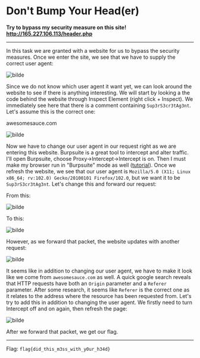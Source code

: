 # Don't Bump Your Head(er)

**Try to bypass my security measure on this site! http://165.227.106.113/header.php**

---

In this task we are granted with a website for us to bypass the security measures. Once we enter the site, we see that we have to supply the correct user agent:

![bilde](https://user-images.githubusercontent.com/70077872/216585165-63df4c35-345e-44ce-9415-a956e5a5ce45.png)

Since we do not know which user agent it want yet, we can look around the website to see if there is anything interesting. We will start by looking a the code behind the website through Inspect Element (right click + Inspect). We immediately see here that there is a comment containing `Sup3rS3cr3tAg3nt`. Let's assume this is the correct one:

awesomesauce.com

![bilde](https://user-images.githubusercontent.com/70077872/216586251-e79ce9a9-9e82-4390-ae36-e6646e9aa747.png)


Now we have to change our user agent in our request right as we are entering this website. Burpsuite is a great tool to intercept and alter traffic. I'll open Burpsuite, choose Proxy->Intercept->Intercept is on. Then I must make my browser run in "Burpsuite" mode as well ([tutorial](https://portswigger.net/burp/documentation/desktop/external-browser-config/browser-config-firefox)). Once we refresh the website, we see that our user agent is `Mozilla/5.0 (X11; Linux x86_64; rv:102.0) Gecko/20100101 Firefox/102.0`, but we want it to be `Sup3rS3cr3tAg3nt`. Let's change this and forward our request:

From this:

![bilde](https://user-images.githubusercontent.com/70077872/216587158-6c2b196f-cfb3-499e-9fe9-677ad59dcb97.png)

To this:

![bilde](https://user-images.githubusercontent.com/70077872/216587457-65953ca5-6959-410d-b449-fd16fe073c5d.png)

However, as we forward that packet, the website updates with another request:

![bilde](https://user-images.githubusercontent.com/70077872/216587725-c9d7c8ff-5575-4b0c-92dc-02288f263637.png)

It seems like in addition to changing our user agent, we have to make it look like we come from `awesomesauce.com` as well. A quick google search reveals that HTTP requests have both an `Origin` parameter and a `Referer` parameter. After some research, it seems like `Referer` is the correct one as it relates to the address where the resource has been requested from. Let's try to add this in addition to changing the user agent. We firstly need to turn Intercept off and on again, then refresh the page:

![bilde](https://user-images.githubusercontent.com/70077872/216590501-29bad5ca-9486-45f0-b92f-5381e03b4835.png)

After we forward that packet, we get our flag.

---

Flag: `flag{did_this_m3ss_with_y0ur_h34d}`
